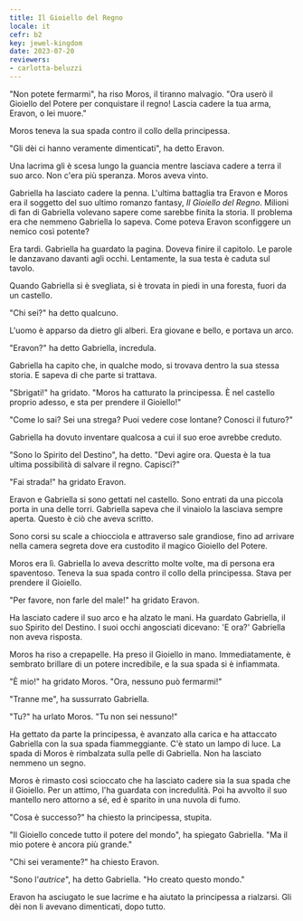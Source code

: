 ```yaml
---
title: Il Gioiello del Regno
locale: it
cefr: b2
key: jewel-kingdom
date: 2023-07-20
reviewers:
- carlotta-beluzzi
---
```


"Non potete fermarmi", ha riso Moros, il tiranno malvagio. "Ora userò il Gioiello del Potere per conquistare il regno! Lascia cadere la tua arma, Eravon, o lei muore."

Moros teneva la sua spada contro il collo della principessa.

"Gli dèi ci hanno veramente dimenticati", ha detto Eravon.

Una lacrima gli è scesa lungo la guancia mentre lasciava cadere a terra il suo arco. Non c'era più speranza. Moros aveva vinto.

Gabriella ha lasciato cadere la penna. L'ultima battaglia tra Eravon e Moros era il soggetto del suo ultimo romanzo fantasy, *Il Gioiello del Regno*. Milioni di fan di Gabriella volevano sapere come sarebbe finita la storia. Il problema era che nemmeno Gabriella lo sapeva. Come poteva Eravon sconfiggere un nemico così potente?

Era tardi. Gabriella ha guardato la pagina. Doveva finire il capitolo. Le parole le danzavano davanti agli occhi. Lentamente, la sua testa è caduta sul tavolo.

Quando Gabriella si è svegliata, si è trovata in piedi in una foresta, fuori da un castello.

"Chi sei?" ha detto qualcuno.

L'uomo è apparso da dietro gli alberi. Era giovane e bello, e portava un arco.

"Eravon?" ha detto Gabriella, incredula.

Gabriella ha capito che, in qualche modo, si trovava dentro la sua stessa storia. E sapeva di che parte si trattava.

"Sbrigati!" ha gridato. "Moros ha catturato la principessa. È nel castello proprio adesso, e sta per prendere il Gioiello!"

"Come lo sai? Sei una strega? Puoi vedere cose lontane? Conosci il futuro?"

Gabriella ha dovuto inventare qualcosa a cui il suo eroe avrebbe creduto.

"Sono lo Spirito del Destino", ha detto. "Devi agire ora. Questa è la tua ultima possibilità di salvare il regno. Capisci?"

"Fai strada!" ha gridato Eravon.

Eravon e Gabriella si sono gettati nel castello. Sono entrati da una piccola porta in una delle torri. Gabriella sapeva che il vinaiolo la lasciava sempre aperta. Questo è ciò che aveva scritto.

Sono corsi su scale a chiocciola e attraverso sale grandiose, fino ad arrivare nella camera segreta dove era custodito il magico Gioiello del Potere.

Moros era lì. Gabriella lo aveva descritto molte volte, ma di persona era spaventoso. Teneva la sua spada contro il collo della principessa. Stava per prendere il Gioiello.

"Per favore, non farle del male!" ha gridato Eravon.

Ha lasciato cadere il suo arco e ha alzato le mani. Ha guardato Gabriella, il suo Spirito del Destino. I suoi occhi angosciati dicevano: 'E ora?' Gabriella non aveva risposta.

Moros ha riso a crepapelle. Ha preso il Gioiello in mano. Immediatamente, è sembrato brillare di un potere incredibile, e la sua spada si è infiammata.

"È mio!" ha gridato Moros. "Ora, nessuno può fermarmi!"

"Tranne me", ha sussurrato Gabriella.

"Tu?" ha urlato Moros. "Tu non sei nessuno!"

Ha gettato da parte la principessa, è avanzato alla carica e ha attaccato Gabriella con la sua spada fiammeggiante. C'è stato un lampo di luce. La spada di Moros è rimbalzata sulla pelle di Gabriella. Non ha lasciato nemmeno un segno.

Moros è rimasto così scioccato che ha lasciato cadere sia la sua spada che il Gioiello. Per un attimo, l'ha guardata con incredulità. Poi ha avvolto il suo mantello nero attorno a sé, ed è sparito in una nuvola di fumo.

"Cosa è successo?" ha chiesto la principessa, stupita.

"Il Gioiello concede tutto il potere del mondo", ha spiegato Gabriella. "Ma il mio potere è ancora più grande."

"Chi sei veramente?" ha chiesto Eravon.

"Sono l'*autrice*", ha detto Gabriella. "Ho creato questo mondo."

Eravon ha asciugato le sue lacrime e ha aiutato la principessa a rialzarsi. Gli dèi non li avevano dimenticati, dopo tutto.